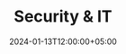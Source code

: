 ---
title: "Security & IT"
date: 2024-01-13T12:00:00+05:00
icon: "ti-key"
description: "Deployment advice for technical roles"
type: "docs"
weight: 3
---